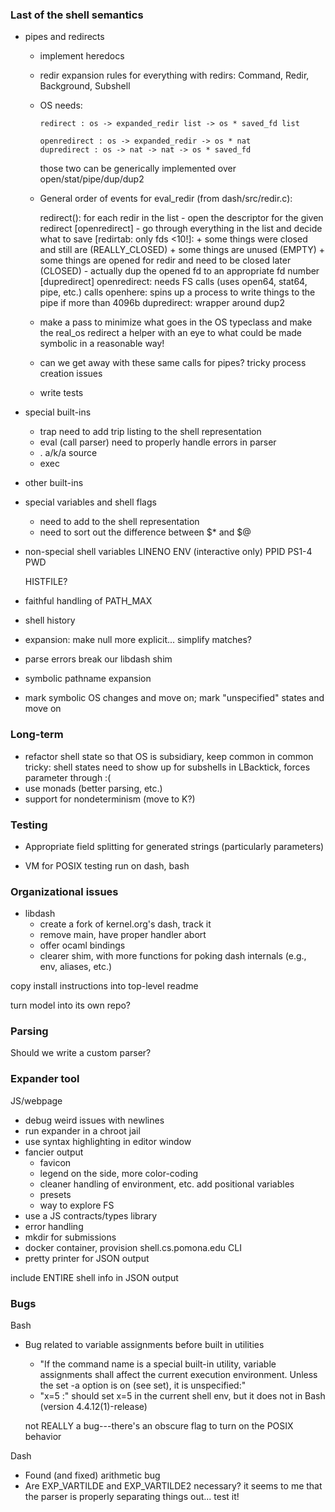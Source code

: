 ### Last of the shell semantics

- pipes and redirects
  + implement heredocs
  + redir expansion rules for everything with redirs:
      Command, Redir, Background, Subshell
  + OS needs:
    ```
    redirect : os -> expanded_redir list -> os * saved_fd list
    
    openredirect : os -> expanded_redir -> os * nat
    dupredirect : os -> nat -> nat -> os * saved_fd
    ```
    those two can be generically implemented over open/stat/pipe/dup/dup2
    
  + General order of events for eval_redir (from dash/src/redir.c):

    redirect():
      for each redir in the list
        - open the descriptor for the given redirect [openredirect]
        - go through everything in the list and decide what to save [redirtab: only fds <10!]:
          + some things were closed and still are (REALLY_CLOSED)
          + some things are unused (EMPTY)
          + some things are opened for redir and need to be closed later (CLOSED)
        - actually dup the opened fd to an appropriate fd number [dupredirect]
    openredirect: needs FS calls (uses open64, stat64, pipe, etc.)
      calls openhere: spins up a process to write things to the pipe if more than 4096b
    dupredirect: wrapper around dup2

  + make a pass to minimize what goes in the OS typeclass and make the real_os redirect a helper
    with an eye to what could be made symbolic in a reasonable way!
  + can we get away with these same calls for pipes? tricky process creation issues
  + write tests
  
- special built-ins
  + trap
    need to add trip listing to the shell representation
  + eval (call parser)
    need to properly handle errors in parser
  + . a/k/a source
  + exec
- other built-ins
- special variables and shell flags
  + need to add to the shell representation
  + need to sort out the difference between $* and $@
- non-special shell variables
  LINENO
  ENV (interactive only)
  PPID
  PS1-4
  PWD
  
  HISTFILE?
- faithful handling of PATH_MAX

- shell history

- expansion: make null more explicit... simplify matches?

- parse errors break our libdash shim

- symbolic pathname expansion

- mark symbolic OS changes and move on; mark "unspecified" states and move on

### Long-term

- refactor shell state so that OS is subsidiary, keep common in common
  tricky: shell states need to show up for subshells in LBacktick, forces parameter through :(
- use monads (better parsing, etc.)
- support for nondeterminism (move to K?)

### Testing

- Appropriate field splitting for generated strings (particularly parameters)

- VM for POSIX testing
  run on dash, bash

### Organizational issues

- libdash
  + create a fork of kernel.org's dash, track it
  + remove main, have proper handler abort
  + offer ocaml bindings
  + clearer shim, with more functions for poking dash internals (e.g., env, aliases, etc.)

copy install instructions into top-level readme

turn model into its own repo?

### Parsing

Should we write a custom parser?

### Expander tool

JS/webpage
  + debug weird issues with newlines
  + run expander in a chroot jail
  + use syntax highlighting in editor window
  + fancier output
    - favicon
    - legend on the side, more color-coding
    - cleaner handling of environment, etc.
      add positional variables
    - presets
    - way to explore FS
  + use a JS contracts/types library 
  + error handling
  + mkdir for submissions
  + docker container, provision shell.cs.pomona.edu
CLI
  + pretty printer for JSON output

include ENTIRE shell info in JSON output

### Bugs

Bash
  - Bug related to variable assignments before built in utilities
    - "If the command name is a special built-in utility, variable assignments shall affect the current execution environment. Unless the set -a option is on (see set), it is unspecified:"
    - "x=5 :" should set x=5 in the current shell env, but it does not in Bash (version 4.4.12(1)-release)
    
    not REALLY a bug---there's an obscure flag to turn on the POSIX behavior

Dash
  - Found (and fixed) arithmetic bug
  - Are EXP_VARTILDE and EXP_VARTILDE2 necessary? 
    it seems to me that the parser is properly separating things out...
    test it!
